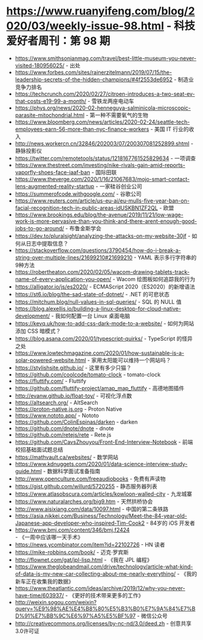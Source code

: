 # https://www.ruanyifeng.com/blog/2020/03/weekly-issue-98.html - 科技爱好者周刊：第 98 期

- https://www.smithsonianmag.com/travel/best-little-museum-you-never-visited-180956025/ - 出处
- https://www.forbes.com/sites/rainerzitelmann/2019/07/15/the-leadership-secrets-of-the-hidden-champions/#4f2553de6952 - 制造业竞争力排名
- https://techcrunch.com/2020/02/27/citroen-introduces-a-two-seat-ev-that-costs-e19-99-a-month/ - 雪铁龙两座电动车
- https://phys.org/news/2020-02-henneguya-salminicola-microscopic-parasite-mitochondrial.html - 第一种不需要氧气的生物
- https://www.bloomberg.com/news/articles/2020-02-24/seattle-tech-employees-earn-56-more-than-nyc-finance-workers - 美国 IT 行业的收入
- http://news.workercn.cn/32846/202003/07/200307081252899.shtml - 静脉投影仪
- https://twitter.com/remotetools/status/1218167761525829634 - 一项调查
- https://www.thestreet.com/investing/nike-rivals-gain-amid-reports-vaporfly-shoes-face-iaaf-ban - 国际田联
- https://www.theverge.com/2020/1/16/21067683/mojo-smart-contact-lens-augmented-reality-startup - 一家硅谷创业公司
- https://summerofcode.withgoogle.com/ - 谷歌公司
- https://www.reuters.com/article/us-eu-ai/eu-mulls-five-year-ban-on-facial-recognition-tech-in-public-areas-idUSKBN1ZF2QL - 欧盟
- https://www.brookings.edu/blog/the-avenue/2019/11/21/low-wage-work-is-more-pervasive-than-you-think-and-there-arent-enough-good-jobs-to-go-around/ - 布鲁金斯学会
- https://dev.to/pluralsight/analyzing-the-attacks-on-my-website-30jf - 如何从日志中提取信息？
- https://stackoverflow.com/questions/3790454/how-do-i-break-a-string-over-multiple-lines/21699210#21699210 - YAML 表示多行字符串的9种方法
- https://robertheaton.com/2020/02/05/wacom-drawing-tablets-track-name-of-every-application-you-open/ - Wacom 绘图板如何追踪我的行为
- https://alligator.io/js/es2020/ - ECMAScript 2020（ES2020）的新增语法
- https://st6.io/blog/the-sad-state-of-dotnet/ - .NET 的可悲状态
- https://mitchum.blog/null-values-in-sql-queries/ - SQL 的 NULL 值
- https://blog.alexellis.io/building-a-linux-desktop-for-cloud-native-development/ - 我如何配置一台 Linux 桌面电脑
- https://kevq.uk/how-to-add-css-dark-mode-to-a-website/ - 如何为网站添加 CSS 暗模式？
- https://blog.asana.com/2020/01/typescript-quirks/ - TypeScript 的怪异之处
- https://www.lowtechmagazine.com/2020/01/how-sustainable-is-a-solar-powered-website.html - 家用太阳能可以维持一个网站吗？
- https://stylishsite.github.io/ - 这里有多少只猫？
- https://github.com/coolcode/tomato-clock - tomato-clock
- https://fluttify.com/ - Fluttify
- https://github.com/fluttify-project/amap_map_fluttify - 高德地图插件
- http://evanw.github.io/float-toy/ - 可视化浮点数
- https://altsearch.org/ - AltSearch
- https://proton-native.js.org - Proton Native
- https://www.nototo.app/ - Nototo
- https://github.com/ColinEspinas/darken - darken
- https://github.com/dnote/dnote - dnote
- https://github.com/retejs/rete - Rete.js
- https://github.com/CavsZhouyou/Front-End-Interview-Notebook - 前端校招基础面试题总结
- https://mathvault.ca/websites/ - 数学网站
- https://www.kdnuggets.com/2020/01/data-science-interview-study-guide.html - 数据科学面试准备指南
- http://www.openculture.com/freeaudiobooks - 免费有声读物
- https://gist.github.com/willurd/5720255 - 静态服务器列表
- https://www.atlasobscura.com/articles/kowloon-walled-city - 九龙城寨
- https://www.naturalarches.org/big9.htm - 天然拱桥协会
- http://www.aisixiang.com/data/10097.html - 中国的第二条铁路
- https://asia.nikkei.com/Business/Technology/Meet-the-84-year-old-Japanese-app-developer-who-inspired-Tim-Cook2 - 84岁的 iOS 开发者
- https://www.bmj.com/content/346/bmj.f2424 - 《一周中应该哪一天手术》
- https://news.ycombinator.com/item?id=22102726 - HN 读者
- https://mike-robbins.com/book/ - 迈克·罗宾斯
- http://flownet.com/gat/jpl-lisp.html - 《我在 JPL 编程》
- https://www.theglobeandmail.com/drive/technology/article-what-kind-of-data-is-my-new-car-collecting-about-me-nearly-everything/ - 《我的新车正在收集我的数据》
- https://www.theatlantic.com/ideas/archive/2019/12/why-you-never-have-time/603937/ - 《更好的技术带来更多的工作》
- http://weixin.sogou.com/weixin?query=%E9%98%AE%E4%B8%80%E5%B3%B0%E7%9A%84%E7%BD%91%E7%BB%9C%E6%97%A5%E5%BF%97 - 微信公众号
- http://creativecommons.org/licenses/by-nc-nd/3.0/deed.zh - 创意共享3.0许可证